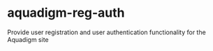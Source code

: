# aquadigm-reg-auth
Provide user registration and user authentication functionality for the Aquadigm site
